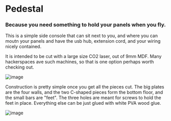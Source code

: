 # Pedestal

### Because you need something to hold your panels when you fly.

This is a simple side console that can sit next to you, and where you can moutn your panels
and have the usb hub, extension cord, and your wiring nicely contained.

It is intended to be cut with a large size CO2 laser, out of 9mm MDF. Many hackerspaces 
ave such machines, so that is one option perhaps worth checking out.

![image](https://user-images.githubusercontent.com/2587818/143945517-fcf64aab-feea-4dbf-a094-b10798289490.png)

Construction is pretty simple once you get all the pieces cut. The big plates are the four walls, and the two 
C-shaped pieces form the bottom floor, and the small bars are "feet". The three holes are meant for screws
to hold the feet in place. Everything else can be just glued with white PVA wood glue.

![image](https://user-images.githubusercontent.com/2587818/143947167-1606f61f-95d1-4cd9-84c2-3ae573412c59.png)

